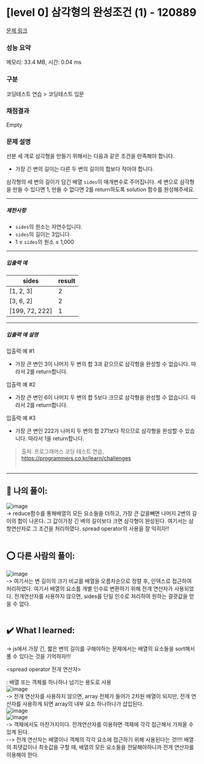 # [level 0] 삼각형의 완성조건 (1) - 120889 

[문제 링크](https://school.programmers.co.kr/learn/courses/30/lessons/120889?language=javascript) 

### 성능 요약

메모리: 33.4 MB, 시간: 0.04 ms

### 구분

코딩테스트 연습 > 코딩테스트 입문

### 채점결과

Empty

### 문제 설명

<p>선분 세 개로 삼각형을 만들기 위해서는 다음과 같은 조건을 만족해야 합니다.</p>

<ul>
<li>가장 긴 변의 길이는 다른 두 변의 길이의 합보다 작아야 합니다.</li>
</ul>

<p>삼각형의 세 변의 길이가 담긴 배열 <code>sides</code>이 매개변수로 주어집니다. 세 변으로 삼각형을 만들 수 있다면 1, 만들 수 없다면 2를 return하도록 solution 함수를 완성해주세요.</p>

<hr>

<h5>제한사항</h5>

<ul>
<li><code>sides</code>의 원소는 자연수입니다.</li>
<li><code>sides</code>의 길이는 3입니다.</li>
<li>1 ≤ <code>sides</code>의 원소 ≤ 1,000</li>
</ul>

<hr>

<h5>입출력 예</h5>
<table class="table">
        <thead><tr>
<th>sides</th>
<th>result</th>
</tr>
</thead>
        <tbody><tr>
<td>[1, 2, 3]</td>
<td>2</td>
</tr>
<tr>
<td>[3, 6, 2]</td>
<td>2</td>
</tr>
<tr>
<td>[199, 72, 222]</td>
<td>1</td>
</tr>
</tbody>
      </table>
<hr>

<h5>입출력 예 설명</h5>

<p>입출력 예 #1</p>

<ul>
<li>가장 큰 변인 3이 나머지 두 변의 합 3과 같으므로 삼각형을 완성할 수 없습니다. 따라서 2를 return합니다.</li>
</ul>

<p>입출력 예 #2</p>

<ul>
<li>가장 큰 변인 6이 나머지 두 변의 합 5보다 크므로 삼각형을 완성할 수 없습니다. 따라서 2를 return합니다.</li>
</ul>

<p>입출력 예 #3</p>

<ul>
<li>가장 큰 변인 222가 나머지 두 변의 합 271보다 작으므로 삼각형을 완성할 수 있습니다. 따라서 1을 return합니다.</li>
</ul>


> 출처: 프로그래머스 코딩 테스트 연습, https://programmers.co.kr/learn/challenges <br><br>

<hr>

## 🎁 나의 풀이: <br>
![image](https://github.com/An-jisu/Algorithm/assets/70849122/16ba3a7e-9f05-42bc-867e-5b37ce7dcc9f) <br>
-> reduce함수를 통해배열의 모든 요소들을 더하고, 가장 큰 값을빼면 나머지 2변의 길이의 합이 나온다. 그 값이가장 긴 벼의 길이보다 크면 삼각형이 완성된다. 여기서는 삼항연산자로 그 조건을 처리하였다. spread operator의 사용을 잘 익히자!! <br><br>

## ⭕ 다른 사람의 풀이: <br>
![image](https://github.com/An-jisu/Algorithm/assets/70849122/65f3584f-86c5-4282-aa4e-eea8a80bdf53) <br>
-> 여기서는 변 길이의 크기 비교를 배열을 오름차순으로 정렬 후, 인덱스로 접근하여 처리하였다. 여기서 배열의 요소를 개별 인수로 변환하기 위해 전개 연산자가 사용되었다. 전개연산자를 사용하지 않으면, sides를 단일 인수로 처리하여 원하는 결괏값을 얻을 수 없다. <br><br>

## ✔️ What I learned: <br> 
-> js에서 가장 긴, 짧은 변의 길이를 구해야하는 문제에서는 배열의 요소들을 sort해서 풀 수 있다는 것을 기억하자!!! <br>

<spread operator 전개 연산자> <br>

: 배열 또는 객체를 하나하나 넘기는 용도로 사용 <br>
![image](https://github.com/An-jisu/Algorithm/assets/70849122/e7ea1a7b-629d-4780-9b98-838e33f55d14) <br>
-> 전개 연산자를 사용하지 않으면, array 전체가 들어가 2차원 배열이 되지만, 전개 연산자를 사용하게 되면 array의 내부 요소 하나하나가 삽입된다. <br>
![image](https://github.com/An-jisu/Algorithm/assets/70849122/f99dcd0d-096b-4943-9f45-938b5413585f) <br>
![image](https://github.com/An-jisu/Algorithm/assets/70849122/fb5ba8f5-0ca6-4ced-ab4e-c3cba66080f5) <br>
-> 객체에서도 마찬가지이다. 전개연산자를 이용하면 객체에 각각 접근해서 가져올 수 있게 된다. <br>
--> 전개 연산자는 배열이나 객체의 각각 요소에 접근하기 위해 사용된다는 것!!!! 배열의 최댓값이나 최솟값을 구할 때, 배열의 모든 요소들을 전달해야하니까 전개 연산자를 이용해야 한다.<br>
